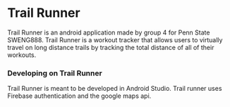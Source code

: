 # Trail Runner
Trail Runner is an android application made by group 4 for Penn State SWENG888. Trail Runner is a workout tracker that allows users to virtually travel on long distance trails by tracking the total distance of all of their workouts.

### Developing on Trail Runner
Trail Runner is meant to be developed in Android Studio. Trail runner uses Firebase authentication and the google maps api.
